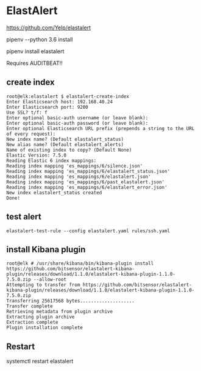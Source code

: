 # ElastAlert

https://github.com/Yelp/elastalert

pipenv --python 3.6 install

pipenv install elastalert

Requires AUDITBEAT!!

## create index

    root@elk:elastalert $ elastalert-create-index
    Enter Elasticsearch host: 192.168.40.24
    Enter Elasticsearch port: 9200
    Use SSL? t/f: f
    Enter optional basic-auth username (or leave blank): 
    Enter optional basic-auth password (or leave blank): 
    Enter optional Elasticsearch URL prefix (prepends a string to the URL of every request): 
    New index name? (Default elastalert_status) 
    New alias name? (Default elastalert_alerts) 
    Name of existing index to copy? (Default None) 
    Elastic Version: 7.5.0
    Reading Elastic 6 index mappings:
    Reading index mapping 'es_mappings/6/silence.json'
    Reading index mapping 'es_mappings/6/elastalert_status.json'
    Reading index mapping 'es_mappings/6/elastalert.json'
    Reading index mapping 'es_mappings/6/past_elastalert.json'
    Reading index mapping 'es_mappings/6/elastalert_error.json'
    New index elastalert_status created
    Done!

## test alert

    elastalert-test-rule --config elastalert.yaml rules/ssh.yaml

## install Kibana plugin
    root@elk # /usr/share/kibana/bin/kibana-plugin install https://github.com/bitsensor/elastalert-kibana-plugin/releases/download/1.1.0/elastalert-kibana-plugin-1.1.0-7.5.0.zip --allow-root
    Attempting to transfer from https://github.com/bitsensor/elastalert-kibana-plugin/releases/download/1.1.0/elastalert-kibana-plugin-1.1.0-7.5.0.zip
    Transferring 25617568 bytes....................
    Transfer complete
    Retrieving metadata from plugin archive
    Extracting plugin archive
    Extraction complete
    Plugin installation complete

## Restart
systemctl restart elastalert
